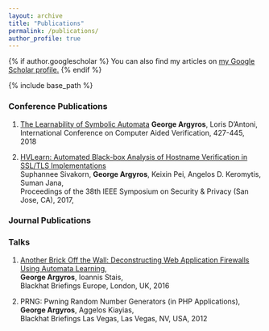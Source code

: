 ```yaml
---
layout: archive
title: "Publications"
permalink: /publications/
author_profile: true
---
```


{% if author.googlescholar %}
  You can also find my articles on <u><a href="{{author.googlescholar}}">my Google Scholar profile</a>.</u>
{% endif %}

{% include base_path %}

### Conference Publications

1. [The Learnability of Symbolic Automata](/files/cav18.pdf)
**George Argyros**, Loris D’Antoni,  
International Conference on Computer Aided Verification, 427-445, 2018

2. [HVLearn: Automated Black-box Analysis of Hostname Verification in SSL/TLS Implementations](/files/snp17.pdf)  
Suphannee Sivakorn, **George Argyros**, Keixin Pei, Angelos D. Keromytis, Suman Jana,  
Proceedings of the 38th IEEE Symposium on Security & Privacy (San Jose, CA), 2017,  

### Journal Publications


### Talks

1. [Another Brick Off the Wall: Deconstructing Web Application Firewalls Using Automata Learning](https://youtube.com?v=f-1k0fNjkeY),  
**George Argyros**, Ioannis Stais,  
Blackhat Briefings Europe, London, UK, 2016

2. PRNG: Pwning Random Number Generators (in PHP Applications),  
**George Argyros**, Aggelos Kiayias,  
Blackhat Briefings Las Vegas, Las Vegas, NV, USA, 2012
